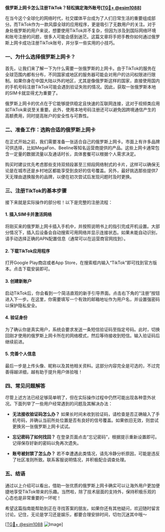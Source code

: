 **俄罗斯上网卡怎么注册TikTok？轻松搞定海外账号[[TG💪+ @esim1088](https://t.me/s/esim1088)]**

在当今这个全球化的网络时代，社交媒体平台成为了人们日常生活的重要组成部分。而TikTok作为一款风靡全球的应用程序，更是吸引了无数用户的关注。对于身处俄罗斯的用户来说，想要使用TikTok并不复杂，但因为涉及到国际网络环境和账号注册的问题，很多人可能会感到迷茫。这篇文章将手把手教你如何通过俄罗斯上网卡成功注册TikTok账号，并分享一些实用的小技巧。

### 一、为什么选择俄罗斯上网卡？

首先，让我们来了解一下为什么需要一张俄罗斯的上网卡。由于TikTok的服务在全球范围内都有分布，不同国家或地区的服务器可能会对用户的访问权限进行限制。如果你身在中国大陆以外的地区，尤其是像俄罗斯这样的国家，直接使用国内的手机号码注册TikTok可能会遇到验证失败的情况。因此，获取一张俄罗斯本地的SIM卡就显得尤为重要了。

俄罗斯上网卡的优点在于它能够提供稳定且快速的互联网连接，这对于视频类应用如TikTok来说至关重要。此外，使用本地号码注册还可以避免因跨境通信产生的高额费用，同时提高账户的安全性与可靠性。

### 二、准备工作：选购合适的俄罗斯上网卡

在正式开始之前，我们需要准备一张适合自己的俄罗斯上网卡。市面上有许多品牌可供选择，比如MegaFon、Beeline等知名运营商提供的产品。这些上网卡通常包含一定量的数据流量以及通话时长，具体套餐可以根据个人需求决定。

购买时建议优先考虑那些支持双频段甚至三频段网络制式的卡片，这样可以确保无论是在城市还是乡村地区都能享受到良好的信号覆盖。另外，最好挑选那些提供7天无理由退换服务的品牌，以便在初次尝试后发现问题时及时更换。

### 三、注册TikTok的基本步骤

接下来就是实际操作的部分啦！以下是完整的注册流程：

#### 1. 插入SIM卡并激活网络

将刚买来的俄罗斯上网卡插入手机中，并按照说明书上的指引完成开机设置。大部分情况下，插入后设备会自动搜索可用网络并显示连接状态。如果未能自动识别，请手动选择正确的APN配置信息（通常可以在运营商官网找到）。

#### 2. 下载TikTok应用程序

打开Google Play商店或者App Store，在搜索框内输入“TikTok”即可找到官方版本。点击下载安装即可。

#### 3. 创建新账户

启动TikTok后，你会看到一个简洁直观的新手引导界面。点击右下角的“注册”按钮进入下一步。在这里，你需要填写一个有效的邮箱地址作为用户名，并设置强密码以保护隐私安全。

#### 4. 验证身份

为了确认你是真实用户，系统会要求发送一条短信验证码至指定号码。此时，切换回刚才使用的俄罗斯上网卡所在的网络模式，然后等待接收到短信。输入验证码后继续前进。

#### 5. 完善个人信息

最后一步是上传头像、昵称以及其他相关资料。这部分内容完全是可选的，不过完善得越详细，越有助于提升用户体验哦！

### 四、常见问题解答

尽管上述方法已经足够简单明了，但在实际操作过程中仍然可能出现各种意外状况。下面列举了一些用户经常遇到的问题及其解决办法：

- **无法接收验证码怎么办？**
  如果长时间未收到验证码，请检查是否正确输入了手机号码，并确认当前所处位置是否有良好的信号覆盖。如果依旧无效，则尝试更换另一张俄罗斯上网卡试试。

- **忘记密码了如何找回？**
  在登录页面点击“忘记密码”，根据提示重新设置即可。记得保存好新的密码以免再次遗失。

- **账号被封禁了怎么办？**
  若不幸遭遇此类情况，请先冷静分析原因，可能是违反了社区准则所致。联系客服说明情况，并积极配合调查处理。

### 五、结语

通过以上介绍可以看出，借助一张优质的俄罗斯上网卡确实可以让海外用户更加便捷地享受TikTok带来的乐趣。当然啦，除了技术层面的支持外，保持积极乐观的心态也是非常重要的一环呢！

希望这篇指南能帮助到正在寻找答案的朋友。如果你还有其他疑问，欢迎随时留言讨论。记住，无论是学习还是娱乐，都要合理安排时间，切勿沉迷其中哦～

[[TG💪+ @esim1088](https://t.me/s/esim1088) ![Image](https://i.postimg.cc/4NQfJmqS/Snipaste-2025-05-13-00-14-12.png)]